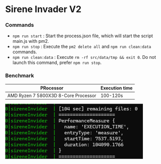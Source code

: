 # Sirene Invader V2

### Commands

- `npm run start` : Start the process.json file, which will start the script main.js with pm2.
- `npm run stop` : Execute the `pm2 delete all` and `npm run clean:data` commands.
- `npm run clean:data` : Execute `rm -rf src/data/tmp && exit 0`. Do not launch this command, prefer `npm run stop`.

### Benchmark




| PRocessor | Execution time |
| ------ | ------ |
| AMD Ryzen 7 5800X3D 8-Core Processor | 100-120s |

![Benchmark](/documentation/inserted-data.png)